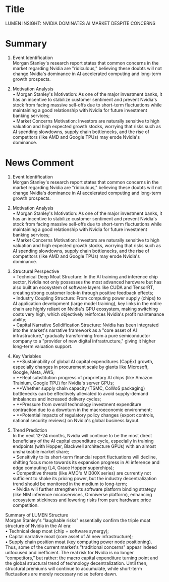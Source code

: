 # Title
LUMEN INSIGHT: NVIDIA DOMINATES AI MARKET DESPITE CONCERNS

# Summary
1. Event Identification  
Morgan Stanley's research report states that common concerns in the market regarding Nvidia are "ridiculous," believing these doubts will not change Nvidia's dominance in AI accelerated computing and long-term growth prospects.

2. Motivation Analysis  
• Morgan Stanley's Motivation: As one of the major investment banks, it has an incentive to stabilize customer sentiment and prevent Nvidia's stock from facing massive sell-offs due to short-term fluctuations while maintaining a good relationship with Nvidia for future investment banking services;  
• Market Concerns Motivation: Investors are naturally sensitive to high valuation and high expected growth stocks, worrying that risks such as AI spending slowdowns, supply chain bottlenecks, and the rise of competitors (like AMD and Google TPUs) may erode Nvidia's dominance.

# News Comment
1. Event Identification  
Morgan Stanley's research report states that common concerns in the market regarding Nvidia are "ridiculous," believing these doubts will not change Nvidia's dominance in AI accelerated computing and long-term growth prospects.

2. Motivation Analysis  
• Morgan Stanley's Motivation: As one of the major investment banks, it has an incentive to stabilize customer sentiment and prevent Nvidia's stock from facing massive sell-offs due to short-term fluctuations while maintaining a good relationship with Nvidia for future investment banking services;  
• Market Concerns Motivation: Investors are naturally sensitive to high valuation and high expected growth stocks, worrying that risks such as AI spending slowdowns, supply chain bottlenecks, and the rise of competitors (like AMD and Google TPUs) may erode Nvidia's dominance.

3. Structural Perspective  
• Technical Deep Moat Structure: In the AI training and inference chip sector, Nvidia not only possesses the most advanced hardware but has also built an ecosystem of software layers like CUDA and TensorRT, creating strong customer lock-in through positive feedback effects;  
• Industry Coupling Structure: From computing power supply (chips) to AI application development (large model training), key links in the entire chain are highly reliant on Nvidia's GPU ecosystem, making switching costs very high, which objectively reinforces Nvidia's profit maintenance ability;  
• Capital Narrative Solidification Structure: Nvidia has been integrated into the market's narrative framework as a "core asset of AI infrastructure," gradually transforming from a pure semiconductor company to a "provider of new digital infrastructure," giving it higher long-term valuation support.

4. Key Variables  
• **Sustainability of global AI capital expenditures (CapEx) growth, especially changes in procurement scale by giants like Microsoft, Google, Meta, AWS;  
• **Real substitution progress of proprietary AI chips (like Amazon Trainium, Google TPU) for Nvidia's server GPUs;  
• **Whether supply chain capacity (TSMC, CoWoS packaging) bottlenecks can be effectively alleviated to avoid supply-demand imbalances and increased delivery cycles;  
• **Pressure from overall technology investment expenditure contraction due to a downturn in the macroeconomic environment;  
• **Potential impacts of regulatory policy changes (export controls, national security reviews) on Nvidia's global business layout.

5. Trend Prediction  
In the next 12-24 months, Nvidia will continue to be the most direct beneficiary of the AI capital expenditure cycle, especially in training endpoints (with Hopper, Blackwell architecture GPUs) with an almost unshakeable market share;  
• Sensitivity to its short-term financial report fluctuations will decline, shifting focus more towards its expansion progress in AI inference and edge computing (L4, Grace Hopper superchips);  
• Competitive threats (like AMD's MI300X series) are currently not sufficient to shake its pricing power, but the industry decentralization trend should be monitored in the medium to long-term;  
• Nvidia will further strengthen its software platform binding strategy (like NIM inference microservices, Omniverse platform), enhancing ecosystem stickiness and lowering risks from pure hardware price competition.

Summary of LUMEN Structure  
Morgan Stanley's "laughable risks" essentially confirm the triple moat structure of Nvidia in the AI era:  
• Technical deep moat (chip + software synergy);  
• Capital narrative moat (core asset of AI new infrastructure);  
• Supply chain position moat (key computing power node positioning).  
Thus, some of the current market's "traditional concerns" appear indeed unfocused and inefficient. The real risk for Nvidia is no longer “competitors,” but rather: the macro capital expenditure turning point and the global structural trend of technology decentralization. Until then, structural premiums will continue to accumulate, while short-term fluctuations are merely necessary noise before dawn.
